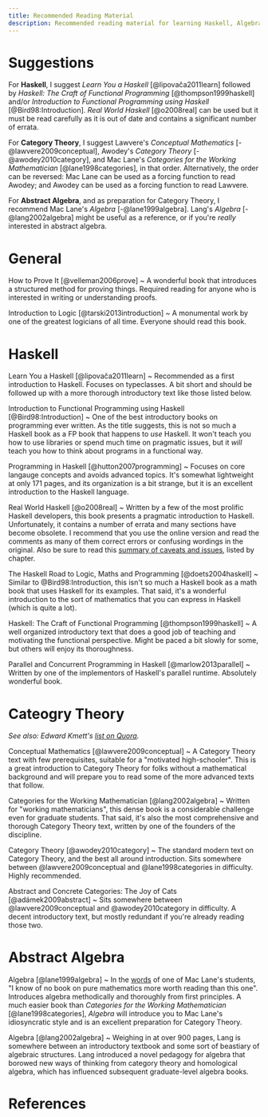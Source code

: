 ```yaml
---
title: Recommended Reading Material
description: Recommended reading material for learning Haskell, Algebra, Category Theory, etc.
---
```


# Suggestions

For **Haskell**, I suggest *Learn You a Haskell* [@lipovača2011learn]
followed by *Haskell: The Craft of Functional Programming* [@thompson1999haskell]
and/or *Introduction to Functional Programming using Haskell* [@Bird98:Introduction].
*Real World Haskell* [@o2008real] can be used but it must be read carefully as it is out of date and contains a significant number of errata.

For **Category Theory**, I suggest Lawvere's *Conceptual Mathematics* [-@lawvere2009conceptual], Awodey's *Category Theory* [-@awodey2010category],
and Mac Lane's *Categories for the Working Mathematician* [@lane1998categories], in that order.
Alternatively, the order can be reversed: Mac Lane can be used as a forcing function to read Awodey;
and Awodey can be used as a forcing function to read Lawvere.

For **Abstract Algebra**, and as preparation for Category Theory, I recommend Mac&nbsp;Lane's *Algebra* [-@lane1999algebra].
Lang's *Algebra* [-@lang2002algebra] might be useful as a reference, or if you're *really* interested in abstract algebra.

# General

How to Prove It [@velleman2006prove]
  ~ A wonderful book that introduces a structured method for proving things.
    Required reading for anyone who is interested in writing or understanding proofs.

Introduction to Logic [@tarski2013introduction]
  ~ A monumental work by one of the greatest logicians of all time.
    Everyone should read this book.

# Haskell

Learn You a Haskell [@lipovača2011learn]
  ~ Recommended as a first introduction to Haskell. Focuses on typeclasses.
    A bit short and should be followed up with a more thorough introductory text like those listed below.

Introduction to Functional Programming using Haskell [@Bird98:Introduction]
  ~ One of the best introductory books on programming ever written.
    As the title suggests, this is not so much a Haskell book as a FP book that happens to *use* Haskell.
    It won't teach you how to use libraries or spend much time on pragmatic issues,
    but it *will* teach you how to think about programs in a functional way.

Programming in Haskell [@hutton2007programming]
  ~ Focuses on core langauge concepts and avoids advanced topics.
    It's somewhat lightweight at only 171 pages, and its organization is a bit strange,
    but it is an excellent introduction to the Haskell language.

Real World Haskell [@o2008real]
  ~ Written by a few of the most prolific Haskell developers, this book presents a pragmatic introduction to Haskell.
    Unfortunately, it contains a number of errata and many sections have become obsolete.
    I recommend that you use the online version and read the comments as many of them correct errors or confusing wordings in the original.
    Also be sure to read this [summary of caveats and issues][caveats], listed by chapter.

The Haskell Road to Logic, Maths and Programming [@doets2004haskell]
  ~ Similar to @Bird98:Introduction, this isn't so much a Haskell book as a math book that uses Haskell for its examples.
    That said, it's a wonderful introduction to the sort of mathematics that you can express in Haskell (which is quite a lot).

Haskell: The Craft of Functional Programming [@thompson1999haskell]
  ~ A well organized introductory text that does a good job of teaching and motivating the functional perspective.
    Might be paced a bit slowly for some, but others will enjoy its thoroughness.

Parallel and Concurrent Programming in Haskell [@marlow2013parallel]
  ~ Written by one of the implementors of Haskell's parallel runtime. Absolutely wonderful book.

[caveats]: http://stackoverflow.com/a/23733494/2225384

# Cateogry Theory

*See also: Edward Kmett's [list on Quora][ed].*

[ed]: http://www.quora.com/Category-Theory/What-is-the-best-textbook-for-Category-theory

Conceptual Mathematics [@lawvere2009conceptual]
  ~ A Category Theory text with few prerequisites, suitable for a "motivated high-schooler".
    This is a great introduction to Category Theory for folks without a mathematical background
    and will prepare you to read some of the more advanced texts that follow.

Categories for the Working Mathematician [@lang2002algebra]
  ~ Written for "working mathematicians", this dense book is a considerable challenge even for graduate students.
    That said, it's also the most comprehensive and thorough Category Theory text, written by one of the founders of the discipline.

Category Theory [@awodey2010category]
  ~ The standard modern text on Category Theory, and the best all around introduction.
    Sits somewhere between @lawvere2009conceptual and @lane1998categories in difficulty.
    Highly recommended.

Abstract and Concrete Categories: The Joy of Cats [@adámek2009abstract]
  ~ Sits somewhere between @lawvere2009conceptual and @awodey2010category in difficulty.
    A decent introductory text, but mostly redundant if you're already reading those two.

# Abstract Algebra

Algebra [@lane1999algebra]
  ~ In the [words] of one of Mac Lane's students, "I know of no book on pure mathematics more worth reading than this one".
    Introduces algebra methodically and thoroughly from first principles.
    A much easier book than *Categories for the Working Mathematician* [@lane1998categories],
    *Algebra* will introduce you to Mac Lane's idiosyncratic style and is an excellent preparation for Category Theory.

Algebra [@lang2002algebra]
  ~ Weighing in at over 900 pages, Lang is somewhere between an introductory textbook and some sort of beastiary of algebraic structures.
    Lang introduced a novel pedagogy for algebra that borowed new ways of thinking from category theory and homological algebra,
    which has influenced subsequent graduate-level algebra books.

[words]: http://www.amazon.com/review/R2MHDPXKDJRWA2/ref=cm_cr_dp_cmt?ie=UTF8&ASIN=0821816462&nodeID=283155&store=books

# References
